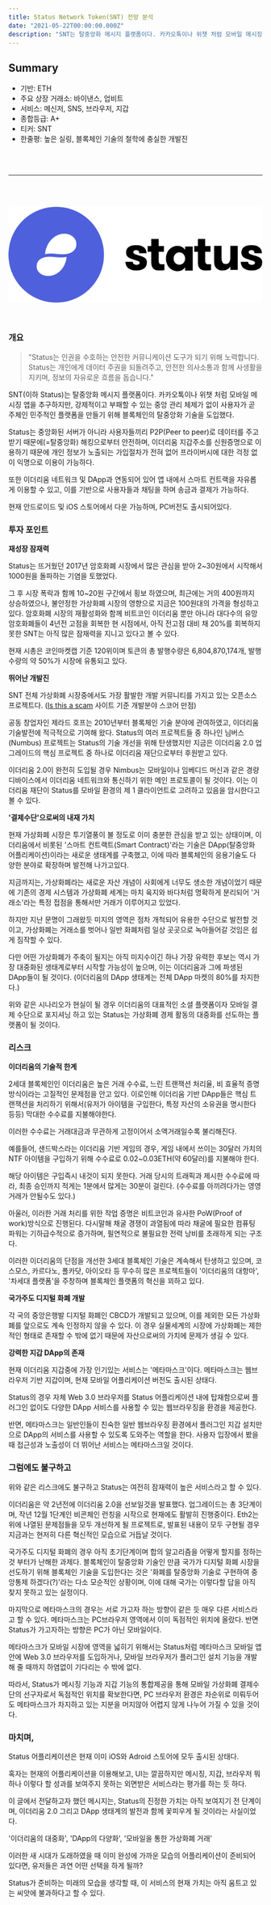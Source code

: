 ```yaml
---
title: Status Network Token(SNT) 전망 분석
date: "2021-05-22T00:00:00.000Z"
description: "SNT는 탈중앙화 메시지 플랫폼이다. 카카오톡이나 위챗 처럼 모바일 메시징 앱을 추구하지만, 강제적이고 부패할 수 있는 중앙 관리 체제가 없이 사용자가 곧 주체인 민주적인 플랫폼을 만들기 위해 블록체인의 탈중앙화 기술을 도입했다."
---
```


## Summary

- 기반: ETH
- 주요 상장 거래소: 바이낸스, 업비트
- 서비스: 메신저, SNS, 브라우저, 지갑
- 종합등급: A+
- 티커: SNT
- 한줄평: 높은 실링, 블록체인 기술의 철학에 충실한 개발진

&nbsp;  
&nbsp;

---

&nbsp;  
&nbsp;

![Status Network](./status.png)

&nbsp;

### 개요

> "Status는 인권을 수호하는 안전한 커뮤니케이션 도구가 되기 위해 노력합니다. Status는 개인에게 데이터 주권을 되돌려주고, 안전한 의사소통과 함께 사생활을 지키며, 정보의 자유로운 흐름을 돕습니다."

SNT(이하 Status)는 탈중앙화 메시지 플랫폼이다. 카카오톡이나 위챗 처럼 모바일 메시징 앱을 추구하지만, 강제적이고 부패할 수 있는 중앙 관리 체제가 없이 사용자가 곧 주체인 민주적인 플랫폼을 만들기 위해 블록체인의 탈중앙화 기술을 도입했다.

Status는 중앙화된 서버가 아니라 사용자들끼리 P2P(Peer to peer)로 데이터를 주고받기 때문에(=탈중앙화) 해킹으로부터 안전하며, 이더리움 지갑주소를 신원증명으로 이용하기 때문에 개인 정보가 노출되는 가입절차가 전혀 없어 프라이버시에 대한 걱정 없이 익명으로 이용이 가능하다.

또한 이더리움 네트워크 및 DApp과 연동되어 있어 앱 내에서 스마트 컨트랙을 자유롭게 이용할 수 있고, 이를 기반으로 사용자들과 채팅을 하며 송금과 결제가 가능하다.

현재 안드로이드 및 iOS 스토어에서 다운 가능하며, PC버전도 출시되어있다.

### 투자 포인트

**재성장 잠재력**

Status는 뜨거웠던 2017년 암호화폐 시장에서 많은 관심을 받아 2~30원에서 시작해서 1000원을 돌파하는 기염을 토했었다.

그 후 시장 폭락과 함께 10~20원 구간에서 횡보 하였으며, 최근에는 거의 400원까지 상승하였으나, 불안정한 가상화폐 시장의 영향으로 지금은 100원대의 가격을 형성하고 있다. 암호화폐 시장의 재활성화와 함께 비트코인 이더리움 뿐만 아니라 대다수의 유망 암호화폐들이 4년전 고점을 회복한 현 시점에서, 아직 전고점 대비 채 20%를 회복하지 못한 SNT는 아직 많은 잠재력을 지니고 있다고 볼 수 있다.

현재 시총은 코인마켓캡 기준 120위이며 토큰의 총 발행수량은 6,804,870,174개, 발행수량의 약 50%가 시장에 유통되고 있다.

**뛰어난 개발진**

SNT 전체 가상화폐 시장중에서도 가장 활발한 개발 커뮤니티를 가지고 있는 오픈소스 프로젝트다. ([Is this a scam](https://isthiscoinascam.com/) 사이트 기준 개발분야 스코어 만점)

공동 창업자인 제라드 호프는 2010년부터 블록체인 기술 분야에 관여하였고, 이더리움 기술발전에 적극적으로 기여해 왔다. Status의 여러 프로젝트들 중 하나인 님버스(Numbus) 프로젝트는 Status의 기술 개선을 위해 탄생했지만 지금은 이더리움 2.0 업그레이드의 핵심 프로젝트 중 하나로 이더리움 재단으로부터 후원받고 있다.

이더리움 2.0이 완전히 도입될 경우 Nimbus는 모바일이나 임베디드 머신과 같은 경량 디바이스에서 이더리움 네트워크와 통신하기 위한 메인 프로토콜이 될 것이다. 이는 이더리움 재단이 Status를 모바일 환경의 제 1 클라이언트로 고려하고 있음을 암시한다고 볼 수 있다.

**'결제수단'으로써의 내재 가치**

현재 가상화폐 시장은 투기열풍이 불 정도로 이미 충분한 관심을 받고 있는 상태이며, 이더리움에서 비롯된 '스마트 컨트랙트(Smart Contract)'라는 기술은 DApp(탈중앙화 어플리케이션)이라는 새로운 생태계를 구축했고, 이에 따라 블록체인의 응용기술도 다양한 분야로 확장하며 발전해 나가고있다.

지금까지는, 가상화폐라는 새로운 자산 개념이 사회에게 너무도 생소한 개념이었기 때문에 기존의 경제 시스템과 가상화폐 세계는 마치 육지와 바다처럼 명확하게 분리되어 '거래소'라는 특정 접점을 통해서만 거래가 이루어지고 있었다.

하지만 지난 문명이 그래왔듯 미지의 영역은 점차 개척되어 유용한 수단으로 발전할 것이고, 가상화폐는 거래소를 벗어나 일반 화폐처럼 일상 곳곳으로 녹아들어갈 것임은 쉽게 짐작할 수 있다.

다만 어떤 가상화폐가 주축이 될지는 아직 미지수이긴 하나 가장 유력한 후보는 역시 가장 대중화된 생태계로부터 시작할 가능성이 높으며, 이는 이더리움과 그에 파생된 DApp들이 될 것이다. (이더리움의 DApp 생태계는 전체 DApp 마켓의 80%를 차지한다.)

위와 같은 시나리오가 현실이 될 경우 이더리움의 대표적인 소셜 플랫폼이자 모바일 결제 수단으로 포지셔닝 하고 있는 Status는 가상화폐 경제 활동의 대중화를 선도하는 플랫폼이 될 것이다.

### 리스크

**이더리움의 기술적 한계**

2세대 블록체인인 이더리움은 높은 거래 수수료, 느린 트랜잭션 처리율, 비 효율적 증명방식이라는 고질적인 문제점을 안고 있다. 이로인해 이더리움 기반 DApp들은 핵심 트랜잭션을 처리하기 위해서(유저가 아이템을 구입한다, 특정 자산의 소유권을 명시한다 등등) 막대한 수수료를 지불해야한다.

이러한 수수료는 거래대금과 무관하게 고정이어서 소액거래일수록 불리해진다.

예를들어, 샌드박스라는 이더리움 기반 게임의 경우, 게임 내에서 쓰이는 30달러 가치의 NTF 아이템을 구입하기 위해 수수료로 0.02~0.03ETH(약 60달러)를 지불해야 한다.

해당 아이템은 구입즉시 내것이 되지 못한다. 거래 당시의 트래픽과 제시한 수수료에 따라, 최종 승인까지 적게는 1분에서 많게는 30분이 걸린다. (수수료를 아끼려다가는 영영 거래가 안될수도 있다.)

아울러, 이러한 거래 처리를 위한 작업 증명은 비트코인과 유사한 PoW(Proof of work)방식으로 진행된다. 다시말해 채굴 경쟁이 과열됨에 따라 채굴에 필요한 컴퓨팅 파워는 기하급수적으로 증가하며, 필연적으로 불필요한 전력 낭비를 초래하게 되는 구조다.

이러한 이더리움의 단점을 개선한 3세대 블록체인 기술은 계속해서 탄생하고 있으며, 코스모스, 카르다노, 폴카닷, 아이오타 등 무수히 많은 프로젝트들이 '이더리움의 대항마', '차세대 플랫폼'을 주창하며 블록체인 플랫폼의 혁신을 꾀하고 있다.

**국가주도 디지털 화폐 개발**

각 국의 중앙은행발 디지털 화폐인 CBCD가 개발되고 있으며, 이를 제외한 모든 가상화폐를 앞으로도 계속 인정하지 않을 수 있다. 이 경우 실물세계의 시장에 가상화폐는 제한적인 형태로 존재할 수 밖에 없기 때문에 자산으로써의 가치에 문제가 생길 수 있다.

**강력한 지갑 DApp의 존재**

현재 이더리움 지갑중에 가장 인기있는 서비스는 '메타마스크'이다. 메타마스크는 웹브라우저 기반 지갑이며, 현재 모바일 어플리케이션 버전도 출시된 상태다.

Status의 경우 자체 Web 3.0 브라우저를 Status 어플리케이션 내에 탑재함으로써 플러그인 없이도 다양한 DApp 서비스를 사용할 수 있는 웹브라우징을 환경을 제공한다.

반면, 메타마스크는 일반인들이 친숙한 일반 웹브라우징 환경에서 플러그인 지갑 설치만으로 DApp의 서비스를 사용할 수 있도록 도와주는 역할을 한다. 사용자 입장에서 봤을 때 접근성과 노출성이 더 뛰어난 서비스는 메타마스크일 것이다.

### 그럼에도 불구하고

위와 같은 리스크에도 불구하고 Status는 여전히 잠재력이 높은 서비스라고 할 수 있다.

이더리움은 약 2년전에 이더리움 2.0을 선보일것을 발표했다. 업그레이드는 총 3단계이며, 작년 12월 1단계인 비콘체인 런칭을 시작으로 현재에도 활발히 진행중이다. Eth2는 위에 나열된 문제점들을 모두 개선하게 될 프로젝트로, 발표된 내용이 모두 구현될 경우 지금과는 현저히 다른 혁신적인 모습으로 거듭날 것이다.

국가주도 디지털 화폐의 경우 아직 초기단계이며 합의 알고리즘을 어떻게 할지를 정하는 것 부터가 난해한 과제다. 블록체인이 탈중앙화 기술인 만큼 국가가 디지털 화폐 시장을 선도하기 위해 블록체인 기술을 도입한다는 것은 '화폐를 탈중앙화 기술로 구현하여 중앙통제 하겠다(?)'라는 다소 모순적인 상황이며, 이에 대해 국가는 이렇다할 답을 아직 찾지 못하고 있는 실정이다.

마지막으로 메타마스크의 경우는 서로 가고자 하는 방향이 같은 듯 매우 다른 서비스라고 할 수 있다. 메타마스크는 PC브라우저 영역에서 이미 독점적인 위치에 올랐다. 반면 Status가 가고자하는 방향은 PC가 아닌 모바일이다.

메타마스크가 모바일 시장에 영역을 넓히기 위해서는 Status처럼 메타마스크 모바일 앱 안에 Web 3.0 브라우저를 도입하거나, 모바일 브라우저가 플러그인 설치 기능을 개발해 줄 때까지 하염없이 기다리는 수 밖에 없다.

따라서, Status가 메시징 기능과 지갑 기능의 통합제공을 통해 모바일 가상화폐 결제수단의 선구자로서 독점적인 위치를 확보한다면, PC 브라우저 환경은 차순위로 미뤄두어도 메타마스크가 차지하고 있는 지분을 머지않아 어렵지 않게 나누어 가질 수 있을 것이다.

### 마치며,

Status 어플리케이션은 현재 이미 iOS와 Adroid 스토어에 모두 출시된 상태다.

혹자는 현재의 어플리케이션을 이용해보고, UI는 깔끔하지만 메시징, 지갑, 브라우저 뭐하나 이렇다 할 성과를 보여주지 못하는 외면받은 서비스라는 평가를 하는 듯 하다.

이 글에서 전달하고자 했던 메시지는, Status의 진정한 가치는 아직 보여지기 전 단계이며, 이더리움 2.0 그리고 DApp 생태계의 발전과 함께 꽃피우게 될 것이라는 사실이었다.

'이더리움의 대중화', 'DApp의 다양화', '모바일을 통한 가상화폐 거래'

이러한 새 시대가 도래하였을 때 이미 완성에 가까운 모습의 어플리케이션이 준비되어 있다면, 유저들은 과연 어떤 선택을 하게 될까?

Status가 준비하는 미래의 모습을 생각할 때, 이 서비스의 현재 가치는 아직 움트고 있는 씨앗에 불과하다고 할 수 있다.
